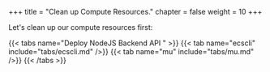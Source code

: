 +++
title = "Clean up Compute Resources."
chapter = false
weight = 10
+++

Let's clean up our compute resources first:

{{< tabs name="Deploy NodeJS Backend API " >}}
{{< tab name="ecscli" include="tabs/ecscli.md" />}}
{{< tab name="mu" include="tabs/mu.md" />}}
{{< /tabs >}}

